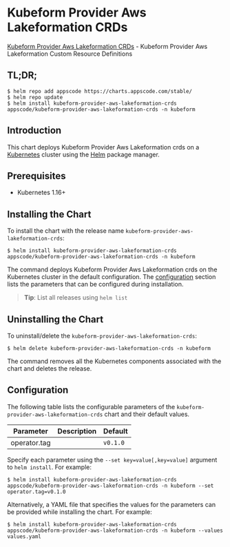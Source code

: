 # Kubeform Provider Aws Lakeformation CRDs

[Kubeform Provider Aws Lakeformation CRDs](https://github.com/kubeform) - Kubeform Provider Aws Lakeformation Custom Resource Definitions

## TL;DR;

```console
$ helm repo add appscode https://charts.appscode.com/stable/
$ helm repo update
$ helm install kubeform-provider-aws-lakeformation-crds appscode/kubeform-provider-aws-lakeformation-crds -n kubeform
```

## Introduction

This chart deploys Kubeform Provider Aws Lakeformation crds on a [Kubernetes](http://kubernetes.io) cluster using the [Helm](https://helm.sh) package manager.

## Prerequisites

- Kubernetes 1.16+

## Installing the Chart

To install the chart with the release name `kubeform-provider-aws-lakeformation-crds`:

```console
$ helm install kubeform-provider-aws-lakeformation-crds appscode/kubeform-provider-aws-lakeformation-crds -n kubeform
```

The command deploys Kubeform Provider Aws Lakeformation crds on the Kubernetes cluster in the default configuration. The [configuration](#configuration) section lists the parameters that can be configured during installation.

> **Tip**: List all releases using `helm list`

## Uninstalling the Chart

To uninstall/delete the `kubeform-provider-aws-lakeformation-crds`:

```console
$ helm delete kubeform-provider-aws-lakeformation-crds -n kubeform
```

The command removes all the Kubernetes components associated with the chart and deletes the release.

## Configuration

The following table lists the configurable parameters of the `kubeform-provider-aws-lakeformation-crds` chart and their default values.

|  Parameter   | Description | Default  |
|--------------|-------------|----------|
| operator.tag |             | `v0.1.0` |


Specify each parameter using the `--set key=value[,key=value]` argument to `helm install`. For example:

```console
$ helm install kubeform-provider-aws-lakeformation-crds appscode/kubeform-provider-aws-lakeformation-crds -n kubeform --set operator.tag=v0.1.0
```

Alternatively, a YAML file that specifies the values for the parameters can be provided while
installing the chart. For example:

```console
$ helm install kubeform-provider-aws-lakeformation-crds appscode/kubeform-provider-aws-lakeformation-crds -n kubeform --values values.yaml
```
